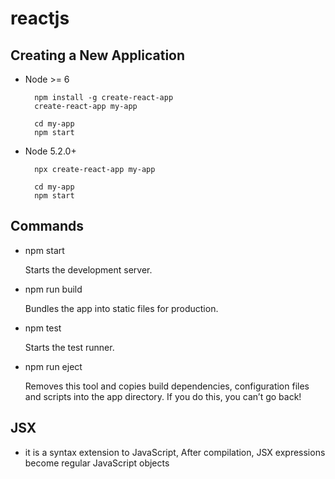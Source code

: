 # reactjs

## Creating a New Application

- Node >= 6

        npm install -g create-react-app
        create-react-app my-app

        cd my-app
        npm start

- Node 5.2.0+

        npx create-react-app my-app

        cd my-app
        npm start

## Commands 
- npm start

    Starts the development server.

- npm run build

    Bundles the app into static files for production.
- npm test

    Starts the test runner.

- npm run eject

    Removes this tool and copies build dependencies, configuration files and scripts into the app directory. If you do this, you can’t go back!

## JSX
- it is a syntax extension to JavaScript, After compilation, JSX expressions become regular JavaScript objects